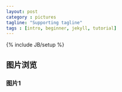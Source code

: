 ```yaml
---
layout: post
category : pictures
tagline: "Supporting tagline"
tags : [intro, beginner, jekyll, tutorial]
---
```

{% include JB/setup %}


## 图片浏览

### 图片1
